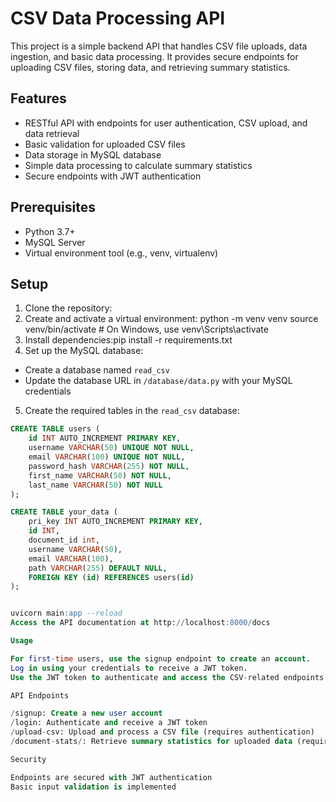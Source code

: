# CSV Data Processing API

This project is a simple backend API that handles CSV file uploads, data ingestion, and basic data processing. It provides secure endpoints for uploading CSV files, storing data, and retrieving summary statistics.

## Features

- RESTful API with endpoints for user authentication, CSV upload, and data retrieval
- Basic validation for uploaded CSV files
- Data storage in MySQL database
- Simple data processing to calculate summary statistics
- Secure endpoints with JWT authentication

## Prerequisites

- Python 3.7+
- MySQL Server
- Virtual environment tool (e.g., venv, virtualenv)

## Setup

1. Clone the repository:
2. Create and activate a virtual environment:
python -m venv venv
source venv/bin/activate  # On Windows, use venv\Scripts\activate
3. Install dependencies:pip install -r requirements.txt
4. Set up the MySQL database:
- Create a database named `read_csv`
- Update the database URL in `/database/data.py` with your MySQL credentials

5. Create the required tables in the `read_csv` database:
```sql
CREATE TABLE users (
    id INT AUTO_INCREMENT PRIMARY KEY,
    username VARCHAR(50) UNIQUE NOT NULL,
    email VARCHAR(100) UNIQUE NOT NULL,
    password_hash VARCHAR(255) NOT NULL,
    first_name VARCHAR(50) NOT NULL,
    last_name VARCHAR(50) NOT NULL
);

CREATE TABLE your_data (
    pri_key INT AUTO_INCREMENT PRIMARY KEY,
    id INT,
    document_id int,
    username VARCHAR(50),
    email VARCHAR(100),
    path VARCHAR(255) DEFAULT NULL,
    FOREIGN KEY (id) REFERENCES users(id)
);


uvicorn main:app --reload
Access the API documentation at http://localhost:8000/docs

Usage

For first-time users, use the signup endpoint to create an account.
Log in using your credentials to receive a JWT token.
Use the JWT token to authenticate and access the CSV-related endpoints.

API Endpoints

/signup: Create a new user account
/login: Authenticate and receive a JWT token
/upload-csv: Upload and process a CSV file (requires authentication)
/document-stats/: Retrieve summary statistics for uploaded data (requires authentication)

Security

Endpoints are secured with JWT authentication
Basic input validation is implemented



